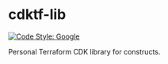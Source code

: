 # cdktf-lib

[![Code Style: Google](https://img.shields.io/badge/code%20style-google-blueviolet.svg)](https://github.com/google/gts)

Personal Terraform CDK library for constructs.
